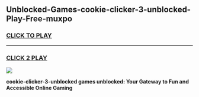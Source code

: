 
## Unblocked-Games-cookie-clicker-3-unblocked-Play-Free-muxpo
<h3>
<a href="https://premium76.site?title=cookie-clicker-3-unblocked&ref=18A1">CLICK TO PLAY</a></h3>
<hr>

<h3>
<a href="https://premium76.site?title=cookie-clicker-3-unblocked&ref=18A1">CLICK 2 PLAY</a>
  
</h3>

<a href="https://premium76.site?title=cookie-clicker-3-unblocked&ref=18A1"><img src="https://clearcache.store/games.png"></a>


**cookie-clicker-3-unblocked games unblocked: Your Gateway to Fun and Accessible Online Gaming**
